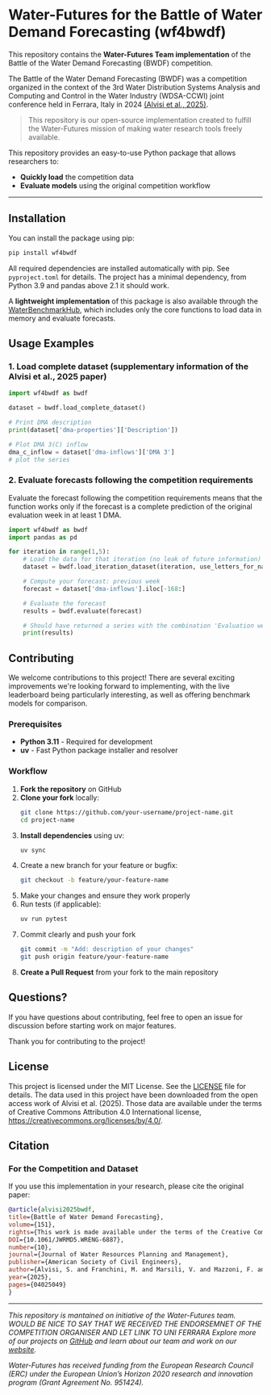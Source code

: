 # Water-Futures for the Battle of Water Demand Forecasting (wf4bwdf)

This repository contains the **Water-Futures Team implementation** of the Battle of the Water Demand Forecasting (BWDF) competition.

The Battle of the Water Demand Forecasting (BWDF) was a competition organized in the context of the 3rd Water Distribution Systems Analysis and Computing and Control in the Water Industry (WDSA-CCWI) joint conference held in Ferrara, Italy in 2024 [(Alvisi et al., 2025)](#citation).

> This repository is our open-source implementation created to fulfill the Water-Futures mission of making water research tools freely available.

This repository provides an easy-to-use Python package that allows researchers to:

- **Quickly load** the competition data
- **Evaluate models** using the original competition workflow  

---
## Installation

You can install the package using pip:

```bash
pip install wf4bwdf
```

All required dependencies are installed automatically with pip. See `pyproject.toml` for details.
The project has a minimal dependency, from Python 3.9 and pandas above 2.1 it should work.

A **lightweight implementation** of this package is also available through the [WaterBenchmarkHub](link-to-https://waterfutures.github.io/WaterBenchmarkHub/), which includes only the core functions to load data in memory and evaluate forecasts.

## Usage Examples

### 1. Load complete dataset (supplementary information of the Alvisi et al., 2025 paper)
```python
import wf4bwdf as bwdf

dataset = bwdf.load_complete_dataset()

# Print DMA description
print(dataset['dma-properties']['Description'])

# Plot DMA 3(C) inflow
dma_c_inflow = dataset['dma-inflows']['DMA 3']
# plot the series
```

### 2. Evaluate forecasts following the competition requirements
Evaluate the forecast following the competition requirements means that the function
works only if the forecast is a complete prediction of the original evaluation week in at least 1 DMA.
```python
import wf4bwdf as bwdf
import pandas as pd

for iteration in range(1,5):
    # Load the data for that iteration (no leak of future information) using letters instead of the numbers
    dataset = bwdf.load_iteration_dataset(iteration, use_letters_for_names=True)

    # Compute your forecast: previous week
    forecast = dataset['dma-inflows'].iloc[-168:]

    # Evaluate the forecast
    results = bwdf.evaluate(forecast)

    # Should have returned a series with the combination 'Evaluation week', DMA, and BWDF performance indicators')
    print(results)
```

## Contributing

We welcome contributions to this project! There are several exciting improvements we're looking forward to implementing, with the live leaderboard being particularly interesting, as well as offering benchmark models for comparison.

### Prerequisites

- **Python 3.11** - Required for development
- **uv** - Fast Python package installer and resolver

### Workflow

1. **Fork the repository** on GitHub
2. **Clone your fork** locally:
   ```bash
   git clone https://github.com/your-username/project-name.git
   cd project-name
   ```
3. **Install dependencies** using uv:
   ```bash
   uv sync
   ```
4. Create a new branch for your feature or bugfix:
   ```bash
   git checkout -b feature/your-feature-name
   ```
5. Make your changes and ensure they work properly
6. Run tests (if applicable):
   ```bash
   uv run pytest
   ```
7. Commit clearly and push your fork
   ```bash
   git commit -m "Add: description of your changes"
   git push origin feature/your-feature-name
   ```
8. **Create a Pull Request** from your fork to the main repository

## Questions?

If you have questions about contributing, feel free to open an issue for discussion before starting work on major features.

Thank you for contributing to the project!

## License

This project is licensed under the MIT License. See the [LICENSE](LICENSE) file for details.
The data used in this project have been downloaded from the open access work of Alvisi et al. (2025).
Those data are available under the terms of Creative Commons Attribution 4.0 International license, https://creativecommons.org/licenses/by/4.0/.

## Citation

### For the Competition and Dataset
If you use this implementation in your research, please cite the original paper:

```bibtex
@article{alvisi2025bwdf,
title={Battle of Water Demand Forecasting},
volume={151},
rights={This work is made available under the terms of the Creative Commons Attribution 4.0 International license, https://creativecommons.org/licenses/by/4.0/.},
DOI={10.1061/JWRMD5.WRENG-6887},
number={10},
journal={Journal of Water Resources Planning and Management},
publisher={American Society of Civil Engineers},
author={Alvisi, S. and Franchini, M. and Marsili, V. and Mazzoni, F. and Salomons, E. and Housh, M. and Abokifa, A. and Arsova, K. and Ayyash, F. and Bae, H. and Barreira, R. and Basto, L. and Bayer, S. and Berglund, E. Z. and Biondi, D. and Boloukasli Ahmadgourabi, F. and Brentan, B. and Caetano, J. and Campos, F. and Cao, H. and Cardona, S. and Carreño Alvarado, E. P. and Carriço, N. and Chatzistefanou, G.-A. and Coy, Y. and Creaco, E. and Cuomo, S. and de Klerk, A. and Di Nardo, A. and DiCarlo, M. and Dittmer, U. and Dziedzic, R. and Ebrahim Bakhshipour, A. and Eliades, D. and Farmani, R. and Ferreira, B. and Gabriele, A. and Gamboa-Medina, M. M. and Gao, F. and Gao, J. and Gargano, R. and Geranmehr, M. and Giudicianni, C. and Glynis, K. and Gómez, S. and González, L. and Groß, M. and Guo, H. and Habibi, M. N. and Haghighi, A. and Hammer, B. and Hans, L. and Hayslep, M. and He, Y. and Hermes, L. and Herrera, M. and Hinder, F. and Hou, B. and Iglesias-Rey, A. and Iglesias-Rey, P. L. and Jang, I.-S. and Izquierdo, J. and Jahangir, M. S. and Jara-Arriagada, C. and Jenks, B. and Johnen, G. and Kalami Heris, M. and Kalumba, M. and Kang, M.-S. and Khashei Varnamkhasti, M. and Kim, K.-J. and Kley-Holsteg, J. and Ko, T. and Koochali, A. and Kossieris, P. and Koundouri, P. and Kühnert, C. and Kulaczkowski, A. and Lee, J. and Li, K. and Li, Y. and Liu, H. and Liu, Y. and López-Hojas, C. A. and Maier, A. and Makropoulos, C. and Martínez-Solano, F. J. and Marzouny, N. H. and Menapace, A. and Michalopoulos, C. and Moraitis, G. and Mousa, H. and Namdari, H. and Nikolopoulos, D. and Oberascher, M. and Ostfeld, A. and Pagano, M. and Pasha, F. and Perafán, J. and Perelman, G. and Pesantez, J. and Polycarpou, M. and Quarta, M. G. and Que, Q. and Quilty, J. and Quintiliani, C. and Ramachandran, A. and Reynoso Meza, G. and Rodriguez, V. and Romano, Y. and Saldarriaga, J. and Salem, A. K. and Samartzis, P. and Santonastaso, G. F. and Savic, D. and Schiano Di Cola, V. and Schol, D. and Seyoum, A. G. and Shen, R. and Simukonda, K. and Sinske, A. and Sitzenfrei, R. and Sonnenschein, B. and Stoianov, I. and Tabares, A. and Todini, E. and Tsiami, L. and Tsoukalas, I. and Ulusoy, A.-J. and Vamvakeridou-Lyroudia, L. and van Heerden, A. and Vaquet, J. and Vaquet, V. and Wallner, S. and Walraad, M. and Wang, D. and Wu, S. and Wu, W. and Wunsch, A. and Yao, Y. and Yu, J. and Zanfei, A. and Zanutto, D. and Zhang, H. and Ziebarth, M. and Ziel, F. and Zou, J.},
year={2025},
pages={04025049}
} 
```

---

*This repository is mantained on initiative of the Water-Futures team.
WOULD BE NICE TO SAY THAT WE RECEIVED THE ENDORSEMNET OF THE COMPETITION ORGANISER AND LET LINK TO UNI FERRARA
Explore more of our projects on [GitHub](https://github.com/WaterFutures) and learn about our team and work on our [website](https://waterfutures.eu/).*

*Water-Futures has received funding from the European Research Council (ERC) under the European Union’s Horizon 2020 research and innovation program (Grant Agreement No. 951424).*
